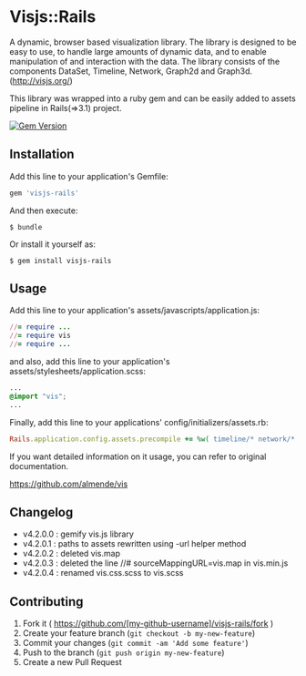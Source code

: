 # Visjs::Rails

A dynamic, browser based visualization library. The library is designed to be easy to use, to handle large amounts of dynamic data, and to enable manipulation of and interaction with the data. The library consists of the components DataSet, Timeline, Network, Graph2d and Graph3d. (http://visjs.org/)

This library was wrapped into a ruby gem and can be easily added to assets pipeline in Rails(=>3.1) project.

[![Gem Version](https://badge.fury.io/rb/visjs-rails.svg)](http://badge.fury.io/rb/visjs-rails)

## Installation

Add this line to your application's Gemfile:

```ruby
gem 'visjs-rails'
```

And then execute:

    $ bundle

Or install it yourself as:

    $ gem install visjs-rails

## Usage

Add this line to your application's assets/javascripts/application.js:

```ruby
//= require ...
//= require vis
//= require ...
```

and also, add this line to your application's assets/stylesheets/application.scss:

```css
...
@import "vis";
...
```

Finally, add this line to your applications' config/initializers/assets.rb:

```ruby
Rails.application.config.assets.precompile += %w( timeline/* network/* )
```

If you want detailed information on it usage, you can refer to original documentation.

https://github.com/almende/vis

## Changelog

  - v4.2.0.0 : gemify vis.js library
  - v4.2.0.1 : paths to assets rewritten using -url helper method
  - v4.2.0.2 : deleted vis.map
  - v4.2.0.3 : deleted the line //# sourceMappingURL=vis.map in vis.min.js
  - v4.2.0.4 : renamed vis.css.scss to vis.scss

## Contributing

1. Fork it ( https://github.com/[my-github-username]/visjs-rails/fork )
2. Create your feature branch (`git checkout -b my-new-feature`)
3. Commit your changes (`git commit -am 'Add some feature'`)
4. Push to the branch (`git push origin my-new-feature`)
5. Create a new Pull Request
